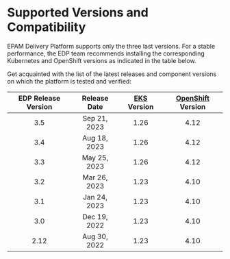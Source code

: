 # Supported Versions and Compatibility

EPAM Delivery Platform supports only the three last versions.
For a stable performance, the EDP team recommends installing the corresponding Kubernetes and OpenShift versions as indicated in the table below.

Get acquainted with the list of the latest releases and component versions on which the platform is tested and verified:

|EDP Release Version|Release Date|[EKS](https://aws.amazon.com/eks/) Version|[OpenShift](https://github.com/okd-project/okd/releases) Version|
|:-:|:-:|:-:|:-:|
|3.5 |Sep 21, 2023|1.26|4.12|
|3.4 |Aug 18, 2023|1.26|4.12|
|3.3 |May 25, 2023|1.26|4.12|
|3.2 |Mar 26, 2023|1.23|4.10|
|3.1 |Jan 24, 2023|1.23|4.10|
|3.0 |Dec 19, 2022|1.23|4.10|
|2.12|Aug 30, 2022|1.23|4.10|
